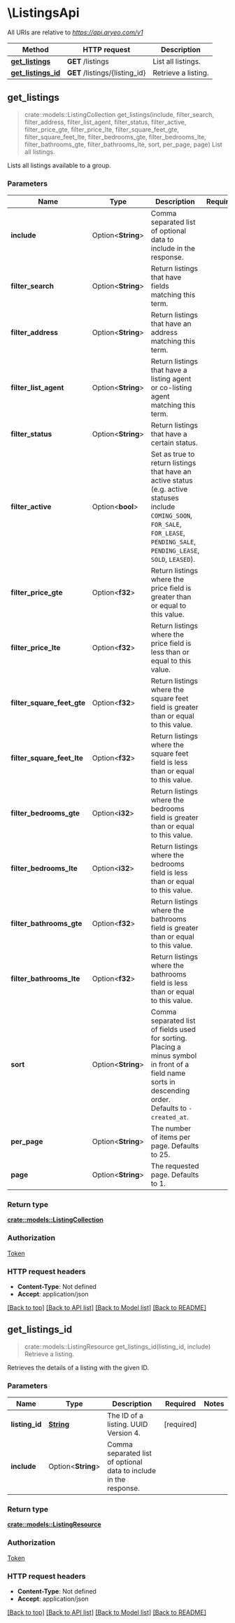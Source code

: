 # \ListingsApi

All URIs are relative to *https://api.aryeo.com/v1*

Method | HTTP request | Description
------------- | ------------- | -------------
[**get_listings**](ListingsApi.md#get_listings) | **GET** /listings | List all listings.
[**get_listings_id**](ListingsApi.md#get_listings_id) | **GET** /listings/{listing_id} | Retrieve a listing.



## get_listings

> crate::models::ListingCollection get_listings(include, filter_search, filter_address, filter_list_agent, filter_status, filter_active, filter_price_gte, filter_price_lte, filter_square_feet_gte, filter_square_feet_lte, filter_bedrooms_gte, filter_bedrooms_lte, filter_bathrooms_gte, filter_bathrooms_lte, sort, per_page, page)
List all listings.

Lists all listings available to a group.

### Parameters


Name | Type | Description  | Required | Notes
------------- | ------------- | ------------- | ------------- | -------------
**include** | Option<**String**> | Comma separated list of optional data to include in the response. |  |
**filter_search** | Option<**String**> | Return listings that have fields matching this term. |  |
**filter_address** | Option<**String**> | Return listings that have an address matching this term. |  |
**filter_list_agent** | Option<**String**> | Return listings that have a listing agent or co-listing agent matching this term. |  |
**filter_status** | Option<**String**> | Return listings that have a certain status. |  |
**filter_active** | Option<**bool**> | Set as true to return listings that have an active status (e.g. active statuses include `COMING_SOON`, `FOR_SALE`, `FOR_LEASE`, `PENDING_SALE`, `PENDING_LEASE`, `SOLD`, `LEASED`). |  |
**filter_price_gte** | Option<**f32**> | Return listings where the price field is greater than or equal to this value. |  |
**filter_price_lte** | Option<**f32**> | Return listings where the price field is less than or equal to this value. |  |
**filter_square_feet_gte** | Option<**f32**> | Return listings where the square feet field is greater than or equal to this value. |  |
**filter_square_feet_lte** | Option<**f32**> | Return listings where the square feet field is less than or equal to this value. |  |
**filter_bedrooms_gte** | Option<**i32**> | Return listings where the bedrooms field is greater than or equal to this value. |  |
**filter_bedrooms_lte** | Option<**i32**> | Return listings where the bedrooms field is less than or equal to this value. |  |
**filter_bathrooms_gte** | Option<**f32**> | Return listings where the bathrooms field is greater than or equal to this value. |  |
**filter_bathrooms_lte** | Option<**f32**> | Return listings where the bathrooms field is less than or equal to this value. |  |
**sort** | Option<**String**> | Comma separated list of fields used for sorting. Placing a minus symbol in front of a field name sorts in descending order. Defaults to `-created_at`. |  |
**per_page** | Option<**String**> | The number of items per page. Defaults to 25. |  |
**page** | Option<**String**> | The requested page. Defaults to 1. |  |

### Return type

[**crate::models::ListingCollection**](ListingCollection.md)

### Authorization

[Token](../README.md#Token)

### HTTP request headers

- **Content-Type**: Not defined
- **Accept**: application/json

[[Back to top]](#) [[Back to API list]](../README.md#documentation-for-api-endpoints) [[Back to Model list]](../README.md#documentation-for-models) [[Back to README]](../README.md)


## get_listings_id

> crate::models::ListingResource get_listings_id(listing_id, include)
Retrieve a listing.

Retrieves the details of a listing with the given ID.

### Parameters


Name | Type | Description  | Required | Notes
------------- | ------------- | ------------- | ------------- | -------------
**listing_id** | [**String**](.md) | The ID of a listing. UUID Version 4. | [required] |
**include** | Option<**String**> | Comma separated list of optional data to include in the response. |  |

### Return type

[**crate::models::ListingResource**](ListingResource.md)

### Authorization

[Token](../README.md#Token)

### HTTP request headers

- **Content-Type**: Not defined
- **Accept**: application/json

[[Back to top]](#) [[Back to API list]](../README.md#documentation-for-api-endpoints) [[Back to Model list]](../README.md#documentation-for-models) [[Back to README]](../README.md)

